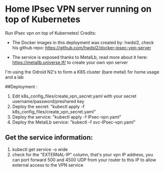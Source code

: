 # Home IPsec VPN server running on top of Kubernetes 


Run IPsec vpn on top of Kubernetes!
Credits: 

- The Docker images in this deployment was created by: hwdsl2, check his github repo: https://github.com/hwdsl2/docker-ipsec-vpn-server

- The service is exposed thanks to MetalLb, read more about it here: https://metallb.universe.tf/
to create your own vpn server

I'm using the Odroid N2's to form a K8S cluster (bare metal) for home usage and a lab

##Deployment :

1. Edit k8s_config_files/create_vpn_secret.yaml with
 your secret username/password/preshared key
2. Deploy the secret: "kubectl apply -f k8s_config_files/create_vpn_secret.yaml"
3. Deploy the service: "kubectl apply -f IPsec-vpn.yaml"
4. Deploy the MetalLb service: "kubectl -f svc-IPsec-vpn.yaml"

## Get the service information:
 1.  kubectl get service -o wide  
 2. check for the "EXTERNAL-IP" column, that's your vpn IP address, you can port forward 500 and 4500 UDP from your router to this IP to allow external access to the VPN service

 